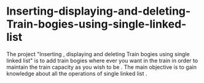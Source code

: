 # Inserting-displaying-and-deleting-Train-bogies-using-single-linked-list
The project "Inserting , displaying and deleting Train bogies using single linked list" is to add train bogies where ever you want in the train in order to maintain the train capacity as you wish to be . The main objective is to gain knowledge about all the operations of single linked list .
